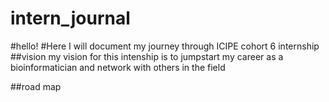 # intern_journal
#hello!
#Here I will document my journey through ICIPE cohort 6 internship
##vision
my vision for this intenship is to jumpstart my career as a bioinformatician and network with others in the field


##road map
